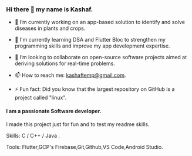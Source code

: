 ### Hi there 👋 my name is Kashaf.


- 🔭  I’m currently working on an app-based solution to identify and solve diseases in plants and crops.

- 🌱  I'm currently learning DSA and Flutter Bloc to strengthen my programming skills and improve my app development expertise.

- 👯  I’m looking to collaborate on open-source software projects aimed at deriving solutions for real-time problems.

- 📫 How to reach me: kashaftemp@gmail.com.

- ⚡ Fun fact: Did you know that the largest repository on GitHub is a project called "linux".


 
#### I am a passionate Software developer.

I made this project just for fun and to test my readme skills.

Skills: C / C++ / Java .

Tools: Flutter,GCP's Firebase,Git,Github,VS Code,Android Studio.

<!--
**Xyz31/Xyz31** is a ✨ _special_ ✨ repository because its `README.md` (this file) appears on your GitHub profile.

Here are some ideas to get you started:
-->

<!--
![I am a passionate developer.](https://arturssmirnovs.github.io/github-profile-readme-generator/images/banner.png)
-->



